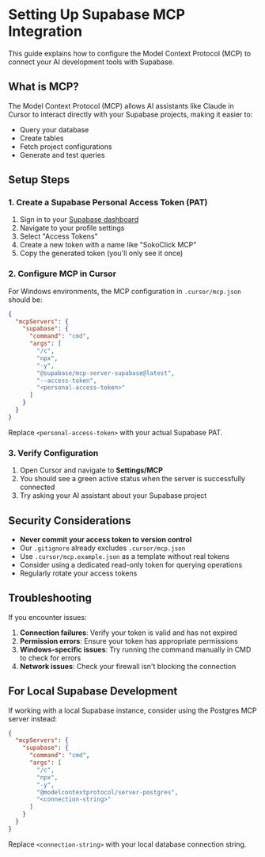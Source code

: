 # Setting Up Supabase MCP Integration

This guide explains how to configure the Model Context Protocol (MCP) to connect your AI development tools with Supabase.

## What is MCP?

The Model Context Protocol (MCP) allows AI assistants like Claude in Cursor to interact directly with your Supabase projects, making it easier to:
- Query your database
- Create tables
- Fetch project configurations
- Generate and test queries

## Setup Steps

### 1. Create a Supabase Personal Access Token (PAT)

1. Sign in to your [Supabase dashboard](https://app.supabase.com)
2. Navigate to your profile settings
3. Select "Access Tokens"
4. Create a new token with a name like "SokoClick MCP"
5. Copy the generated token (you'll only see it once)

### 2. Configure MCP in Cursor

For Windows environments, the MCP configuration in `.cursor/mcp.json` should be:

```json
{
  "mcpServers": {
    "supabase": {
      "command": "cmd",
      "args": [
        "/c",
        "npx",
        "-y",
        "@supabase/mcp-server-supabase@latest",
        "--access-token",
        "<personal-access-token>"
      ]
    }
  }
}
```

Replace `<personal-access-token>` with your actual Supabase PAT.

### 3. Verify Configuration

1. Open Cursor and navigate to **Settings/MCP** 
2. You should see a green active status when the server is successfully connected
3. Try asking your AI assistant about your Supabase project

## Security Considerations

- **Never commit your access token to version control**
- Our `.gitignore` already excludes `.cursor/mcp.json`
- Use `.cursor/mcp.example.json` as a template without real tokens
- Consider using a dedicated read-only token for querying operations
- Regularly rotate your access tokens

## Troubleshooting

If you encounter issues:

1. **Connection failures**: Verify your token is valid and has not expired
2. **Permission errors**: Ensure your token has appropriate permissions
3. **Windows-specific issues**: Try running the command manually in CMD to check for errors
4. **Network issues**: Check your firewall isn't blocking the connection

## For Local Supabase Development

If working with a local Supabase instance, consider using the Postgres MCP server instead:

```json
{
  "mcpServers": {
    "supabase": {
      "command": "cmd",
      "args": [
        "/c", 
        "npx", 
        "-y", 
        "@modelcontextprotocol/server-postgres", 
        "<connection-string>"
      ]
    }
  }
}
```

Replace `<connection-string>` with your local database connection string. 